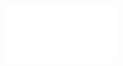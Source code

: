 <iframe src="[https://drive.google.com/file/d/14WmJE5x_4ykWvJ6VkPXnbWEQx5Ktct6L/view](https://drive.google.com/file/d/14WmJE5x_4ykWvJ6VkPXnbWEQx5Ktct6L/view?usp=sharing)" frameborder="0"></iframe>
